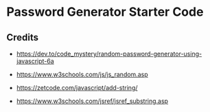 # Password Generator Starter Code

## Credits

 - https://dev.to/code_mystery/random-password-generator-using-javascript-6a
 
 - https://www.w3schools.com/js/js_random.asp

 - https://zetcode.com/javascript/add-string/

 - https://www.w3schools.com/jsref/jsref_substring.asp